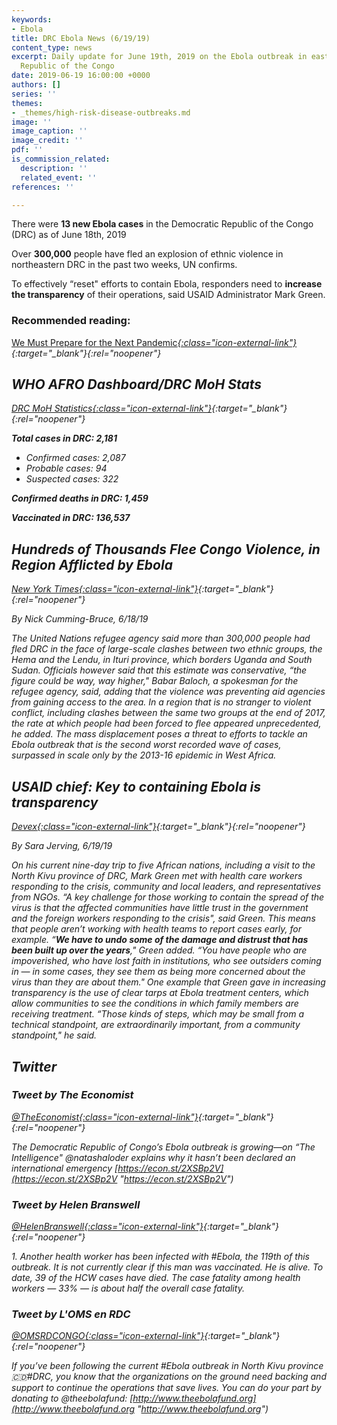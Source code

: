 ```yaml
---
keywords:
- Ebola
title: DRC Ebola News (6/19/19)
content_type: news
excerpt: Daily update for June 19th, 2019 on the Ebola outbreak in eastern Democratic
  Republic of the Congo
date: 2019-06-19 16:00:00 +0000
authors: []
series: ''
themes:
- _themes/high-risk-disease-outbreaks.md
image: ''
image_caption: ''
image_credit: ''
pdf: ''
is_commission_related:
  description: ''
  related_event: ''
references: ''

---
```

There were **13 new Ebola cases** in the Democratic Republic of the Congo (DRC) as of June 18th, 2019

Over **300,000** people have fled an explosion of ethnic violence in northeastern DRC in the past two weeks, UN confirms.

To effectively “reset" efforts to contain Ebola, responders need to **increase the transparency** of their operations, said USAID Administrator Mark Green.

### Recommended reading:

[We Must Prepare for the Next Pandemic<i/>{:class="icon-external-link"}](https://www.nytimes.com/2019/06/17/opinion/pandemic-fake-news.html){:target="_blank"}{:rel="noopener"}

## WHO AFRO Dashboard/DRC MoH Stats

[DRC MoH Statistics<i/>{:class="icon-external-link"}](http://translate.google.com/translate?hl=auto&langpair=auto%7Cen&u=https%3A%2F%2Fus13.campaign-archive.com%2F%3Fu%3D89e5755d2cca4840b1af93176%26id%3D90d5d5ce4d%26e%3D34c0620338){:target="_blank"}{:rel="noopener"}

**Total cases in DRC: 2,181**

* Confirmed cases: 2,087
* Probable cases: 94
* Suspected cases: 322

**Confirmed deaths in DRC: 1,459**

**Vaccinated in DRC: 136,537**

## Hundreds of Thousands Flee Congo Violence, in Region Afflicted by Ebola

[New York Times<i/>{:class="icon-external-link"}](https://www.nytimes.com/2019/06/18/world/africa/congo-ethnic-violence-ebola.html){:target="_blank"}{:rel="noopener"}

_By Nick Cumming-Bruce, 6/18/19_

The United Nations refugee agency said more than 300,000 people had fled DRC in the face of large-scale clashes between two ethnic groups, the Hema and the Lendu, in Ituri province, which borders Uganda and South Sudan. Officials however said that this estimate was conservative, “the figure could be way, way higher," Babar Baloch, a spokesman for the refugee agency, said, adding that the violence was preventing aid agencies from gaining access to the area. In a region that is no stranger to violent conflict, including clashes between the same two groups at the end of 2017, the rate at which people had been forced to flee appeared unprecedented, he added. The mass displacement poses a threat to efforts to tackle an Ebola outbreak that is the second worst recorded wave of cases, surpassed in scale only by the 2013-16 epidemic in West Africa.

## USAID chief: Key to containing Ebola is transparency

[Devex<i/>{:class="icon-external-link"}](https://www.devex.com/news/usaid-chief-key-to-containing-ebola-is-transparency-95131){:target="_blank"}{:rel="noopener"}

_By Sara Jerving, 6/19/19_

On his current nine-day trip to five African nations, including a visit to the North Kivu province of DRC, Mark Green met with health care workers responding to the crisis, community and local leaders, and representatives from NGOs. “A key challenge for those working to contain the spread of the virus is that the affected communities have little trust in the government and the foreign workers responding to the crisis", said Green. This means that people aren’t working with health teams to report cases early, for example. “**We have to undo some of the damage and distrust that has been built up over the years**," Green added. “You have people who are impoverished, who have lost faith in institutions, who see outsiders coming in — in some cases, they see them as being more concerned about the virus than they are about them." One example that Green gave in increasing transparency is the use of clear tarps at Ebola treatment centers, which allow communities to see the conditions in which family members are receiving treatment. “Those kinds of steps, which may be small from a technical standpoint, are extraordinarily important, from a community standpoint," he said.

## Twitter

### Tweet by The Economist

[@TheEconomist<i/>{:class="icon-external-link"}](https://twitter.com/TheEconomist/status/1141328050287796225){:target="_blank"}{:rel="noopener"}

The Democratic Republic of Congo’s Ebola outbreak is growing—on “The Intelligence" @natashaloder explains why it hasn’t been declared an international emergency [https://econ.st/2XSBp2V](https://econ.st/2XSBp2V "https://econ.st/2XSBp2V")

### Tweet by Helen Branswell

[@HelenBranswell<i/>{:class="icon-external-link"}](https://twitter.com/HelenBranswell/status/1141082627308437509){:target="_blank"}{:rel="noopener"}

1\. Another health worker has been infected with #Ebola, the 119th of this outbreak. It is not currently clear if this man was vaccinated. He is alive. To date, 39 of the HCW cases have died. The case fatality among health workers — 33% — is about half the overall case fatality.

### Tweet by L'OMS en RDC

[@OMSRDCONGO<i/>{:class="icon-external-link"}](https://twitter.com/OMSRDCONGO/status/1140951791384879105){:target="_blank"}{:rel="noopener"}

If you’ve been following the current #Ebola outbreak in North Kivu province 🇨🇩#DRC, you know that the organizations on the ground need backing and support to continue the operations that save lives. You can do your part by donating to @theebolafund: [http://www.theebolafund.org](http://www.theebolafund.org "http://www.theebolafund.org")